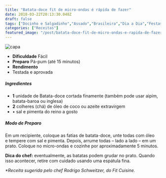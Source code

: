 ```yaml
---
title: "Batata-doce fit de micro-ondas é rápida de fazer"
date: 2018-03-22T20:13:30.048Z
draft: false
tags: ["Docinho e Salgadinho","Assado","Brasileira","Dia a Dia","Festas"]
categories: ["Receitas"]
featured_image: "/post/batata-doce-fit-de-micro-ondas-e-rapida-de-fazer.8d05c2a6.jpg"
---
```


![capa](/post/batata-doce-fit-de-micro-ondas-e-rapida-de-fazer.8d05c2a6.jpg)

*   **Dificuldade** Fácil
*   **Preparo** Pá-pum (até 15 minutos)
*   **Rendimento**
*   Testada e aprovada
    

##### Ingredientes

*   **1** unidade de Batata-doce cortada finamente (também pode usar aipim, batata-baroa ou inglesa)
*   **2** colheres (chá) de óleo de coco ou azeite extravirgem
*   • sal e pimenta do reino a gosto

##### Modo de Preparo

Em um recipiente, coloque as fatias de batata-doce, unte todas com óleo e tempere com sal e pimenta. Depois, arrume todas – lado a lado – em um prato. Coloque no micro-ondas e cozinhe por aproximadamente 5 minutos.

**Dica do chef:** eventualmente, as batatas podem grudar no prato. Quando isso acontecer, retire com cuidado usando uma espátula fina.

_*Receita sugerida pelo chef Rodrigo Schweitzer, do Fit Cuisine._
